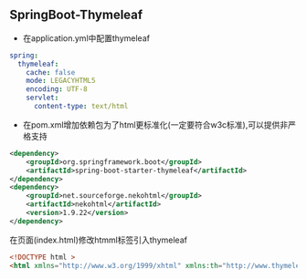 ## SpringBoot-Thymeleaf

- 在application.yml中配置thymeleaf

```yaml
spring:
  thymeleaf:
    cache: false
    mode: LEGACYHTML5
    encoding: UTF-8
    servlet:
      content-type: text/html
```

- 在pom.xml增加依赖包为了html更标准化(一定要符合w3c标准),可以提供非严格支持

```xml
<dependency>
    <groupId>org.springframework.boot</groupId>
    <artifactId>spring-boot-starter-thymeleaf</artifactId>
</dependency> 
<dependency>
    <groupId>net.sourceforge.nekohtml</groupId>
    <artifactId>nekohtml</artifactId>
    <version>1.9.22</version>
</dependency>
```

在页面(index.html)修改htmml标签引入thymeleaf

```html
<!DOCTYPE html >
<html xmlns="http://www.w3.org/1999/xhtml" xmlns:th="http://www.thymeleaf.org">
```



